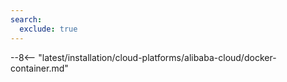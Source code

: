 ```yaml
---
search:
  exclude: true
---
```


[allocating-memory-guide]:          ../../../../admin-en/configuration-guides/allocate-resources-for-node.md
[mount-config-instr]:               #deploying-the-wallarm-node-docker-container-configured-through-the-mounted-file
[nginx-waf-directives]:             ../../../../admin-en/configure-parameters-en.md
[graylist-docs]:                    ../../../../user-guides/ip-lists/overview.md
[filtration-modes-docs]:            ../../../../admin-en/configure-wallarm-mode.md
[application-configuration]:        ../../../../user-guides/settings/applications.md
[node-status-docs]:                 ../../../../admin-en/configure-statistics-service.md
[node-token]:                       ../../../../quickstart.md#deploy-the-wallarm-filtering-node
[api-token]:                        ../../../../user-guides/settings/api-tokens.md
[wallarm-token-types]:              ../../../../user-guides/nodes/nodes.md#api-and-node-tokens-for-node-creation
[platform]:                         ../../../../installation/supported-deployment-options.md
[copy-container-ip-alibaba-img]:    ../../../../images/waf-installation/alibaba-cloud/container-copy-ip.png
[ptrav-attack-docs]:                ../../../../attacks-vulns-list.md#path-traversal
[attacks-in-ui-image]:              ../../../../images/admin-guides/test-attacks-quickstart.png
[logging-docs]:                     ../../../../admin-en/configure-logging.md
[api-policy-enf-docs]:              ../../../../api-specification-enforcement/overview.md
[filtration-modes]:                 ../../../../admin-en/configure-wallarm-mode.md#available-filtration-modes
[api-discovery-docs]:               ../../../../api-discovery/overview.md
[sensitive-data-rule]:              ../../../../user-guides/rules/sensitive-data-rule.md
[apid-only-mode-details]:           ../../../../installation/nginx/all-in-one.md#api-discovery-only-mode
[what-is-new-wstore]:            ../../../../updating-migrating/what-is-new.md#replacing-tarantool-with-wstore-for-postanalytics
[link-docs-check-operation]:        ../../../../admin-en/uat-checklist-en.md
[wstore-metrics]:                    ../../../../admin-en/wstore-metrics.md
[wstore-metrics-mount]:             ../../../../admin-en/wstore-metrics.md
[wcli-metrics]:                     ../../../../admin-en/wcli-metrics.md

--8<-- "latest/installation/cloud-platforms/alibaba-cloud/docker-container.md"
